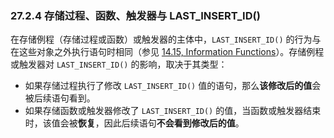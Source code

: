 ### 27.2.4 存储过程、函数、触发器与 LAST_INSERT_ID()

在存储例程（存储过程或函数）或触发器的主体中，`LAST_INSERT_ID()` 的行为与在这些对象之外执行语句时相同（参见 [14.15, Information Functions](#)）。存储例程或触发器对 `LAST_INSERT_ID()` 的影响，取决于其类型：

- 如果存储过程执行了修改 `LAST_INSERT_ID()` 值的语句，那么**该修改后的值**会被后续语句看到。
- 如果存储函数或触发器修改了 `LAST_INSERT_ID()` 的值，当函数或触发器结束时，该值会被**恢复**，因此后续语句**不会看到修改后的值**。